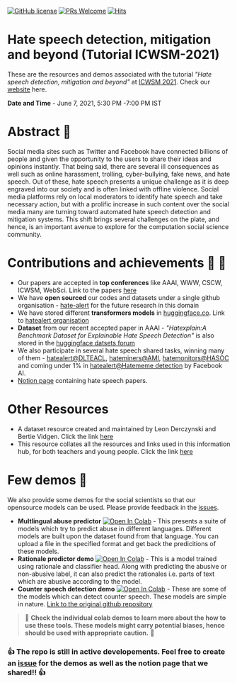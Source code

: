[![GitHub license](https://img.shields.io/github/license/Naereen/StrapDown.js.svg)](https://github.com/Naereen/StrapDown.js/blob/master/LICENSE)
[![PRs Welcome](https://img.shields.io/badge/PRs-welcome-brightgreen.svg?style=flat-square)](http://makeapullrequest.com)
[![Hits](https://hits.seeyoufarm.com/api/count/incr/badge.svg?url=https%3A%2F%2Fgithub.com%2Fhate-alert%2FTutorial-ICWSM-2021&count_bg=%2379C83D&title_bg=%23555555&icon=peertube.svg&icon_color=%23E7E7E7&title=hits&edge_flat=false)](https://hits.seeyoufarm.com)

# Hate speech detection, mitigation and beyond (Tutorial ICWSM-2021) 

These are the resources and demos associated with the tutorial *"Hate speech detection, mitigation and beyond"* at [ICWSM 2021](https://www.icwsm.org/2021/index.html). Check our [website](https://hate-alert.github.io/talk/icwsm_tutorial/) here.

**Date and Time** - June 7, 2021, 5:30 PM -7:00 PM IST

# Abstract :bookmark:

Social media sites such as Twitter and Facebook have connected billions of people and given the opportunity to the users to share their ideas and opinions instantly. That being said, there are several ill consequences as well such as online harassment, trolling, cyber-bullying, fake news, and hate speech. Out of these, hate speech presents a unique challenge as it is deep engraved into our society and is often linked with offline violence. Social media platforms rely on local moderators to identify hate speech and take necessary action, but with a prolific increase in such content over the social media many are turning toward automated hate speech detection and mitigation systems. This shift brings several challenges on the plate, and hence, is an important avenue to explore for the computation social science community.

# Contributions and achievements :tada: :tada:

* Our papers are accepted in **top conferences** like AAAI, WWW, CSCW, ICWSM, WebSci. Link to the papers [here](../../tags/our-papers/)
* We have **open sourced** our codes and datasets under a single github organisation - [hate-alert](https://github.com/hate-alert) for the future research in this domain
* We have stored different **transformers models** in [huggingface.co](https://huggingface.co/). Link to [hatealert organisation](https://huggingface.co/Hate-speech-CNERG)
* **Dataset** from our recent accepted paper in AAAI - *"Hatexplain:A Benchmark Dataset for Explainable Hate Speech Detection"* is also stored in the [huggingface datsets forum](https://huggingface.co/datasets/hatexplain)
* We also participate in several hate speech shared tasks, winning many of them - [hatealert@DLTEACL](https://www.aclweb.org/anthology/2021.dravidianlangtech-1.17.pdf), [hateminers@AMI](http://personales.upv.es/prosso/resources/FersiniEtAl_Evalita18.pdf), [hatemonitors@HASOC](https://dl.acm.org/doi/10.1145/3368567.3368584) and coming under 1% in [hatealert@Hatememe detection](https://www.drivendata.org/competitions/70/hateful-memes-phase-2/leaderboard/) by Facebook AI.   
* [Notion page](https://www.notion.so/punyajoy/Hate-speech-papers-resource-7fc20fa1bea64cbdb30862092ae197b3) containing hate speech papers. 

# Other Resources

* A dataset resource created and maintained by Leon Derczynski and Bertie Vidgen. Click the link [here](https://hatespeechdata.com/)
* This resource collates all the resources and links used in this information hub, for both teachers and young people. Click the link [here](https://www.stophateuk.org/resources-2/)

# Few demos :abacus:

We also provide some demos for the social scientists so that our opensource models can be used. Please provide feedback in the [issues](https://github.com/hate-alert/Tutorial-ICWSM-2021/issues).

* **Multlingual abuse predictor** [![Open In Colab](https://colab.research.google.com/assets/colab-badge.svg)](https://colab.research.google.com/github/hate-alert/Tutorial-ICWSM-2021/blob/main/Demos/Multilingual_abuse_predictor.ipynb) - This presents a suite of models which try to predict abuse in different languages. Different models are built upon the dataset found from that language. You can upload a file in the specified format and get back the predicitions of these models. 
* **Rationale predictor demo** [![Open In Colab](https://colab.research.google.com/assets/colab-badge.svg)](https://colab.research.google.com/github/hate-alert/Tutorial-ICWSM-2021/blob/main/Demos/Rationale_predictor_demo.ipynb) - This is a model trained using rationale and classifier head. Along with predicting the abusive or non-abusive label, it can also predict the rationales i.e. parts of text which are abusive according to the model.
* **Counter speech detection demo** [![Open In Colab](https://colab.research.google.com/assets/colab-badge.svg)](https://colab.research.google.com/github/binny-mathew/Countering_Hate_Speech/blob/master/DEMO_Counter_speech.ipynb) - These are some of the models which can detect counter speech. These models are simple in nature. [Link to the original github repository](https://github.com/hate-alert/Countering_Hate_Speech_ICWSM2019)

> :rotating_light: **Check the individual colab demos to learn more about the how to use these tools. These models might carry potential biases, hence should be used with appropriate caution.** :rotating_light:

###  :thumbsup: The repo is still in active developements. Feel free to create an [issue](https://github.com/hate-alert/Tutorial-ICWSM-2021/issues) for the demos as well as the notion page that we shared!!  :thumbsup:


